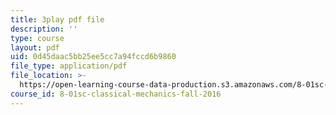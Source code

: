 ```yaml
---
title: 3play pdf file
description: ''
type: course
layout: pdf
uid: 0d45daac5bb25ee5cc7a94fccd6b9860
file_type: application/pdf
file_location: >-
  https://open-learning-course-data-production.s3.amazonaws.com/8-01sc-classical-mechanics-fall-2016/0d45daac5bb25ee5cc7a94fccd6b9860_0PrwAbgoMA.pdf
course_id: 8-01sc-classical-mechanics-fall-2016
---
```

